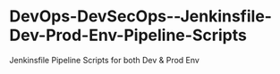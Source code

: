# DevOps-DevSecOps--Jenkinsfile-Dev-Prod-Env-Pipeline-Scripts
Jenkinsfile Pipeline Scripts for both Dev &amp; Prod Env
